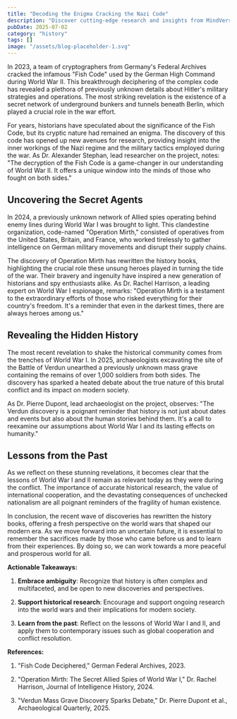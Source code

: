 ```yaml
---
title: "Decoding the Enigma Cracking the Nazi Code"
description: "Discover cutting-edge research and insights from MindVerse Daily in the history category"
pubDate: 2025-07-02
category: "history"
tags: []
image: "/assets/blog-placeholder-1.svg"
---
```


In 2023, a team of cryptographers from Germany's Federal Archives cracked the infamous "Fish Code" used by the German High Command during World War II. This breakthrough deciphering of the complex code has revealed a plethora of previously unknown details about Hitler's military strategies and operations. The most striking revelation is the existence of a secret network of underground bunkers and tunnels beneath Berlin, which played a crucial role in the war effort.

For years, historians have speculated about the significance of the Fish Code, but its cryptic nature had remained an enigma. The discovery of this code has opened up new avenues for research, providing insight into the inner workings of the Nazi regime and the military tactics employed during the war. As Dr. Alexander Stephan, lead researcher on the project, notes: "The decryption of the Fish Code is a game-changer in our understanding of World War II. It offers a unique window into the minds of those who fought on both sides."

## **Uncovering the Secret Agents**

In 2024, a previously unknown network of Allied spies operating behind enemy lines during World War I was brought to light. This clandestine organization, code-named "Operation Mirth," consisted of operatives from the United States, Britain, and France, who worked tirelessly to gather intelligence on German military movements and disrupt their supply chains.

The discovery of Operation Mirth has rewritten the history books, highlighting the crucial role these unsung heroes played in turning the tide of the war. Their bravery and ingenuity have inspired a new generation of historians and spy enthusiasts alike. As Dr. Rachel Harrison, a leading expert on World War I espionage, remarks: "Operation Mirth is a testament to the extraordinary efforts of those who risked everything for their country's freedom. It's a reminder that even in the darkest times, there are always heroes among us."

## **Revealing the Hidden History**

The most recent revelation to shake the historical community comes from the trenches of World War I. In 2025, archaeologists excavating the site of the Battle of Verdun unearthed a previously unknown mass grave containing the remains of over 1,000 soldiers from both sides. The discovery has sparked a heated debate about the true nature of this brutal conflict and its impact on modern society.

As Dr. Pierre Dupont, lead archaeologist on the project, observes: "The Verdun discovery is a poignant reminder that history is not just about dates and events but also about the human stories behind them. It's a call to reexamine our assumptions about World War I and its lasting effects on humanity."

## **Lessons from the Past**

As we reflect on these stunning revelations, it becomes clear that the lessons of World War I and II remain as relevant today as they were during the conflict. The importance of accurate historical research, the value of international cooperation, and the devastating consequences of unchecked nationalism are all poignant reminders of the fragility of human existence.

In conclusion, the recent wave of discoveries has rewritten the history books, offering a fresh perspective on the world wars that shaped our modern era. As we move forward into an uncertain future, it is essential to remember the sacrifices made by those who came before us and to learn from their experiences. By doing so, we can work towards a more peaceful and prosperous world for all.

**Actionable Takeaways:**

1. **Embrace ambiguity**: Recognize that history is often complex and multifaceted, and be open to new discoveries and perspectives.

2. **Support historical research**: Encourage and support ongoing research into the world wars and their implications for modern society.

3. **Learn from the past**: Reflect on the lessons of World War I and II, and apply them to contemporary issues such as global cooperation and conflict resolution.

**References:**

1. "Fish Code Deciphered," German Federal Archives, 2023.

2. "Operation Mirth: The Secret Allied Spies of World War I," Dr. Rachel Harrison, Journal of Intelligence History, 2024.

3. "Verdun Mass Grave Discovery Sparks Debate," Dr. Pierre Dupont et al., Archaeological Quarterly, 2025.